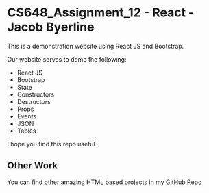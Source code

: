 # CS648_Assignment_12 - React - Jacob Byerline

This is a demonstration website using React JS and Bootstrap. 

Our website serves to demo the following:
- React JS
- Bootstrap
- State
- Constructors
- Destructors
- Props
- Events
- JSON
- Tables

I hope you find this repo useful.

## Other Work

You can find other amazing HTML based projects in my [GitHub Repo](https://github.com/jbyerline)
